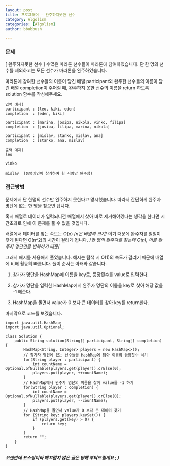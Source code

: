 ```yaml
---
layout: post
title: 프로그래머 - 완주하지못한 선수
category: Algolism
categories: [Algolism]
author: bbubbush

---
```

### 문제
[ 완주하지못한 선수 ]
수많은 마라톤 선수들이 마라톤에 참여하였습니다. 단 한 명의 선수를 제외하고는 모든 선수가 마라톤을 완주하였습니다.

마라톤에 참여한 선수들의 이름이 담긴 배열 participant와 완주한 선수들의 이름이 담긴 배열 completion이 주어질 때, 완주하지 못한 선수의 이름을 return 하도록 solution 함수를 작성해주세요.


```
입력 예제)
participant : [leo, kiki, eden]
completion  : [eden, kiki]

participant : [marina, josipa, nikola, vinko, filipa]
completion  : [josipa, filipa, marina, nikola]

participant : [mislav, stanko, mislav, ana]
completion  : [stanko, ana, mislav]

출력 예제)
leo

vinko

mislav  (동명이인이 참가하여 한 사람만 완주함)

```
### 접근방법
문제에서 단 한명의 선수만 완주하지 못한다고 명시했습니다. 따라서 간단하게 완주자 명단에 없는 한 명을 찾으면 됩니다.

혹시 배열로 데이터가 입력되니깐 배열에서 찾아 바로 제거해야겠다는 생각을 한다면 시간초과로 인해 이 문제를 풀 수 없을 것입니다.

배열에서 데이터를 찾는 속도는 O(n) /*n은 배열의 크기*/ 이기 때문에 완주자를 일일이 찾게 된다면 O(n^2)의 시간이 걸리게 됩니다. /*한 명의 완주자를 찾는데 O(n), 이를 완주자 명단만큼 반복하기 때문*/

그래서 해시를 사용해서 풀었습니다. 해시는 탐색 시 O(1)의 속도가 걸리기 때문에 배열에 비해 월등히 빠릅니다.
풀이 순서는 아래와 같습니다.

1. 참가자 명단을 HashMap에 이름을 key로, 등장횟수를 value로 입력한다.

2. 참가자 명단을 입력한 HashMap에서 완주자 명단의 이름을 key로 찾아 해당 값을 -1 해준다.

3. HashMap을 돌면서 value가 0 보다 큰 데이터를 찾아 key를 return한다.

마지막으로 코드를 보겠습니다.
```{.java}
import java.util.HashMap;
import java.util.Optional;

class Solution {
    public String solution(String[] participant, String[] completion) {
        HashMap<String, Integer> players = new HashMap<>();
        // 참가자 명단에 있는 선수들을 HashMap에 담아 이름의 등장횟수 세기
        for(String player : participant) {
            int countName = Optional.ofNullable(players.get(player)).orElse(0);
            players.put(player, ++countName);
        }
        // HashMap에서 완주자 명단의 이름을 찾아 value를 -1 하기
        for(String player : completion) {
            int countName = Optional.ofNullable(players.get(player)).orElse(0);
            players.put(player, --countName);
        }
        // HashMap을 돌면서 value가 0 보다 큰 데이터 찾기
        for (String key: players.keySet()) {
            if (players.get(key) > 0) {
                return key;
            }
        }
        return "";
    }
}
```

##### 오랜만에 포스팅이라 매끄럽지 않은 글은 양해 부탁드릴게요 ; )